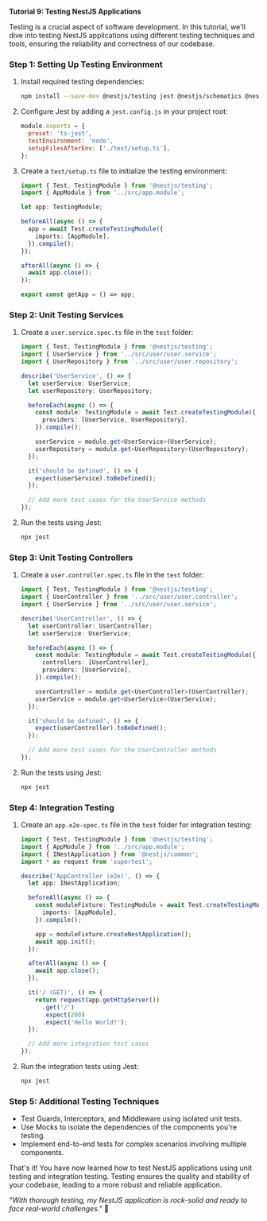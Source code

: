 **Tutorial 9: Testing NestJS Applications**

Testing is a crucial aspect of software development. In this tutorial, we'll dive into testing NestJS applications using different testing techniques and tools, ensuring the reliability and correctness of our codebase.

### Step 1: Setting Up Testing Environment

1. Install required testing dependencies:
   ```sh
   npm install --save-dev @nestjs/testing jest @nestjs/schematics @nestjs/cli ts-jest
   ```

2. Configure Jest by adding a `jest.config.js` in your project root:
   ```js
   module.exports = {
     preset: 'ts-jest',
     testEnvironment: 'node',
     setupFilesAfterEnv: ['./test/setup.ts'],
   };
   ```

3. Create a `test/setup.ts` file to initialize the testing environment:
   ```ts
   import { Test, TestingModule } from '@nestjs/testing';
   import { AppModule } from '../src/app.module';

   let app: TestingModule;

   beforeAll(async () => {
     app = await Test.createTestingModule({
       imports: [AppModule],
     }).compile();
   });

   afterAll(async () => {
     await app.close();
   });

   export const getApp = () => app;
   ```

### Step 2: Unit Testing Services

1. Create a `user.service.spec.ts` file in the `test` folder:
   ```ts
   import { Test, TestingModule } from '@nestjs/testing';
   import { UserService } from '../src/user/user.service';
   import { UserRepository } from '../src/user/user.repository';

   describe('UserService', () => {
     let userService: UserService;
     let userRepository: UserRepository;

     beforeEach(async () => {
       const module: TestingModule = await Test.createTestingModule({
         providers: [UserService, UserRepository],
       }).compile();

       userService = module.get<UserService>(UserService);
       userRepository = module.get<UserRepository>(UserRepository);
     });

     it('should be defined', () => {
       expect(userService).toBeDefined();
     });

     // Add more test cases for the UserService methods
   });
   ```

2. Run the tests using Jest:
   ```sh
   npx jest
   ```

### Step 3: Unit Testing Controllers

1. Create a `user.controller.spec.ts` file in the `test` folder:
   ```ts
   import { Test, TestingModule } from '@nestjs/testing';
   import { UserController } from '../src/user/user.controller';
   import { UserService } from '../src/user/user.service';

   describe('UserController', () => {
     let userController: UserController;
     let userService: UserService;

     beforeEach(async () => {
       const module: TestingModule = await Test.createTestingModule({
         controllers: [UserController],
         providers: [UserService],
       }).compile();

       userController = module.get<UserController>(UserController);
       userService = module.get<UserService>(UserService);
     });

     it('should be defined', () => {
       expect(userController).toBeDefined();
     });

     // Add more test cases for the UserController methods
   });
   ```

2. Run the tests using Jest:
   ```sh
   npx jest
   ```

### Step 4: Integration Testing

1. Create an `app.e2e-spec.ts` file in the `test` folder for integration testing:
   ```ts
   import { Test, TestingModule } from '@nestjs/testing';
   import { AppModule } from '../src/app.module';
   import { INestApplication } from '@nestjs/common';
   import * as request from 'supertest';

   describe('AppController (e2e)', () => {
     let app: INestApplication;

     beforeAll(async () => {
       const moduleFixture: TestingModule = await Test.createTestingModule({
         imports: [AppModule],
       }).compile();

       app = moduleFixture.createNestApplication();
       await app.init();
     });

     afterAll(async () => {
       await app.close();
     });

     it('/ (GET)', () => {
       return request(app.getHttpServer())
         .get('/')
         .expect(200)
         .expect('Hello World!');
     });

     // Add more integration test cases
   });
   ```

2. Run the integration tests using Jest:
   ```sh
   npx jest
   ```

### Step 5: Additional Testing Techniques

- Test Guards, Interceptors, and Middleware using isolated unit tests.
- Use Mocks to isolate the dependencies of the components you're testing.
- Implement end-to-end tests for complex scenarios involving multiple components.

That's it! You have now learned how to test NestJS applications using unit testing and integration testing. Testing ensures the quality and stability of your codebase, leading to a more robust and reliable application.

_"With thorough testing, my NestJS application is rock-solid and ready to face real-world challenges."_ 🚀
